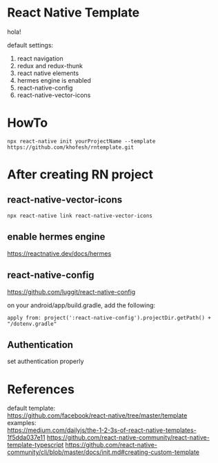 # React Native Template

hola!

default settings:

1. react navigation
2. redux and redux-thunk
3. react native elements
4. hermes engine is enabled
5. react-native-config
6. react-native-vector-icons

# HowTo

```
npx react-native init yourProjectName --template https://github.com/khofesh/rntemplate.git
```

# After creating RN project

## react-native-vector-icons

```
npx react-native link react-native-vector-icons
```

## enable hermes engine

https://reactnative.dev/docs/hermes

## react-native-config

https://github.com/luggit/react-native-config

on your android/app/build.gradle, add the following:

```
apply from: project(':react-native-config').projectDir.getPath() + "/dotenv.gradle"
```

## Authentication

set authentication properly

# References

default template: \
https://github.com/facebook/react-native/tree/master/template \
examples: \
https://medium.com/dailyjs/the-1-2-3s-of-react-native-templates-1f5dda037e11
https://github.com/react-native-community/react-native-template-typescript
https://github.com/react-native-community/cli/blob/master/docs/init.md#creating-custom-template
